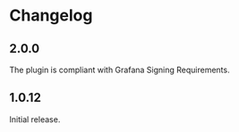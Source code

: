 # Changelog

## 2.0.0

The plugin is compliant with Grafana Signing Requirements.

## 1.0.12

Initial release.
